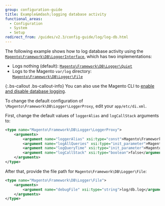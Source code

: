 ```yaml
---
group: configuration-guide
title: Example&mdash;logging database activity
functional_areas:
  - Configuration
  - System
  - Setup
redirect_from: /guides/v2.3/config-guide/log/log-db.html
---
```


The following example shows how to log database activity using the [`Magento\Framework\DB\LoggerInterface`]({{site.mage2200url}}lib/internal/Magento/Framework/DB/LoggerInterface.php), which has two implementations:

* Logs nothing (default): [`Magento\Framework\DB\Logger\Quiet`]({{site.mage2200url}}lib/internal/Magento/Framework/DB/Logger/Quiet.php)
* Logs to the Magento `var/log` directory: [`Magento\Framework\DB\Logger\File`]({{site.mage2200url}}lib/internal/Magento/Framework/DB/Logger/File.php)

{:.bs-callout .bs-callout-info}
You can also use the Magento CLI to [enable and disable database logging]({{page.baseurl}}/configure/command-line/logging.html#database-logging).

To change the default configuration of `\Magento\Framework\DB\Logger\LoggerProxy`, edit your `app/etc/di.xml`.

First, change the default values of `loggerAlias` and `logCallStack` arguments to:

```xml
<type name="Magento\Framework\DB\Logger\LoggerProxy">
    <arguments>
        <argument name="loggerAlias" xsi:type="const">Magento\Framework\DB\Logger\LoggerProxy::LOGGER_ALIAS_FILE</argument>
        <argument name="logAllQueries" xsi:type="init_parameter">Magento\Framework\Config\ConfigOptionsListConstants::CONFIG_PATH_DB_LOGGER_LOG_EVERYTHING</argument>
        <argument name="logQueryTime" xsi:type="init_parameter">Magento\Framework\Config\ConfigOptionsListConstants::CONFIG_PATH_DB_LOGGER_QUERY_TIME_THRESHOLD</argument>
        <argument name="logCallStack" xsi:type="boolean">false</argument>
    </arguments>
</type>
```

After that, provide the file path for `Magento\Framework\DB\Logger\File`:

```xml
<type name="Magento\Framework\DB\Logger\File">
    <arguments>
        <argument name="debugFile" xsi:type="string">log/db.log</argument>
    </arguments>
</type>
```

